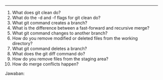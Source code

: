 ---
1. What does git clean do?
2. What do the -d and -f flags for git clean do?
3. What git command creates a branch?
4. What is the difference between a fast-forward and recursive merge?
5. What git command changes to another branch?
6. How do you remove modified or deleted files from the working directory?
7. What git command deletes a branch?
8. What does the git diff command do?
9. How do you remove files from the staging area?
10. How do merge conflicts happen?

Jawaban:
